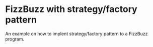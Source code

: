# FizzBuzz with strategy/factory pattern

An example on how to implent strategy/factory pattern to a FizzBuzz program.
